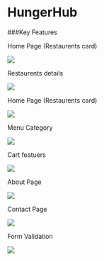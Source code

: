 # HungerHub

###Key Features

<p>Home Page (Restaurents card)</p>
<img src="https://github.com/dvverma03/TheFOODIES/assets/116081426/b8963fef-f8eb-4b0f-9cbb-ddaeb8467a46">

<p>Restaurents details</p>
<img src="https://github.com/dvverma03/TheFOODIES/assets/116081426/fac4518b-14b8-4498-810c-581c69908cdf">

<p>Home Page (Restaurents card)</p>
<img src="https://github.com/dvverma03/TheFOODIES/assets/116081426/b8963fef-f8eb-4b0f-9cbb-ddaeb8467a46">

<p>Menu Category</p>
<img src="https://github.com/dvverma03/TheFOODIES/assets/116081426/27b684d1-fb7b-452d-8fc9-187d3af6badd">

<p>Cart featuers</p>
<img src="https://github.com/dvverma03/TheFOODIES/assets/116081426/4d8be40c-6ca6-4a05-9a79-b56eef3c58f0">

<p>About Page </p>
<img src="https://github.com/dvverma03/TheFOODIES/assets/116081426/6ec7cb17-5776-4f1c-9144-16787cf0d326">

<p>Contact Page</p>
<img src="https://github.com/dvverma03/TheFOODIES/assets/116081426/6480cfaa-2241-479f-9da8-ae4113911090">

<p>Form Validation</p>
<img src="https://github.com/dvverma03/TheFOODIES/assets/116081426/dede4308-c6d5-4a9c-9719-9b832d1685bc">

